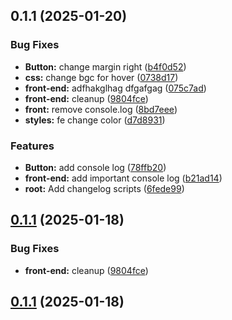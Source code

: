 ## 0.1.1 (2025-01-20)


### Bug Fixes

* **Button:** change margin right ([b4f0d52](https://github.com/xizon/monorepo-react-template/commit/b4f0d52058b17ff482697a82492907aaed7fe5f1))
* **css:** change bgc for hover ([0738d17](https://github.com/xizon/monorepo-react-template/commit/0738d171c4e5d190e09d4e88684721917e7ed7aa))
* **front-end:** adfhakglhag dfgafgag ([075c7ad](https://github.com/xizon/monorepo-react-template/commit/075c7adb10b40001d94a73e96fe30184e56810e3))
* **front-end:** cleanup ([9804fce](https://github.com/xizon/monorepo-react-template/commit/9804fcec5d9b86fc9f888b5023d72527dc68b782))
* **front:** remove console.log ([8bd7eee](https://github.com/xizon/monorepo-react-template/commit/8bd7eee9e9ef4a5adf7aa2de2478e6d7f07043ac))
* **styles:** fe change color ([d7d8931](https://github.com/xizon/monorepo-react-template/commit/d7d8931746274df21183463f5739401ccf342a5b))


### Features

* **Button:** add console log ([78ffb20](https://github.com/xizon/monorepo-react-template/commit/78ffb2056c88c5119570552393197796006f99ac))
* **front-end:** add important console log ([b21ad14](https://github.com/xizon/monorepo-react-template/commit/b21ad1404ad573386b4892073a84b0a16f7c11ab))
* **root:** Add changelog scripts ([6fede99](https://github.com/xizon/monorepo-react-template/commit/6fede990612636baa1d7ff313974ab9d1ef258a2))




## [0.1.1](https://github.com/xizon/monorepo-react-template/compare/front-end-v0.0.1...front-end-v0.1.1) (2025-01-18)


### Bug Fixes

* **front-end:** cleanup ([9804fce](https://github.com/xizon/monorepo-react-template/commit/9804fcec5d9b86fc9f888b5023d72527dc68b782))



## [0.1.1](https://github.com/xizon/monorepo-react-template/compare/v0.0.1...v0.1.1) (2025-01-18)
